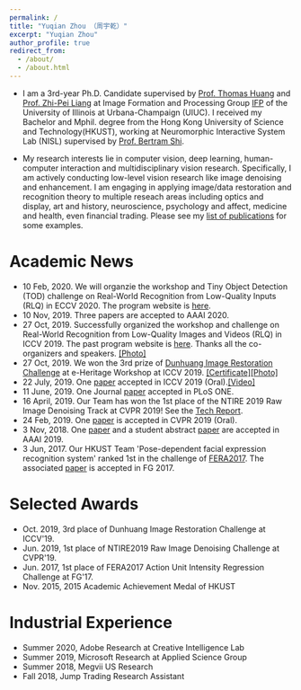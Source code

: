 ```yaml
---
permalink: /
title: "Yuqian Zhou （周宇乾）"
excerpt: "Yuqian Zhou"
author_profile: true
redirect_from: 
  - /about/
  - /about.html
---
```



* I am a 3rd-year Ph.D. Candidate supervised by [Prof. Thomas Huang](https://scholar.google.com/citations?user=rGF6-WkAAAAJ&hl=en&oi=ao) and [Prof. Zhi-Pei Liang](http://mri.beckman.illinois.edu/) at Image Formation and Processing Group [IFP](http://ifp-uiuc.github.io/) of the University of Illinois at Urbana-Champaign (UIUC). I received my Bachelor and Mphil. degree from the Hong Kong University of Science and Technology(HKUST), working at Neuromorphic Interactive System Lab (NISL) supervised by [Prof. Bertram Shi](http://www.ee.ust.hk/~eebert/). 

* My research interests lie in computer vision, deep learning, human-computer interaction and multidisciplinary vision research. Specifically, I am actively conducting low-level vision research like image denoising and enhancement. I am engaging in applying image/data restoration and recognition theory to multiple reseach areas including optics and display, art and history, neuroscience, psychology and affect, medicine and health, even financial trading. Please see my [list of publications](https://yzhouas.github.io/publications/) for some examples.


# Academic News
* 10 Feb, 2020. We will organzie the workshop and Tiny Object Detection (TOD) challenge on Real-World Recognition from Low-Quality Inputs (RLQ) in ECCV 2020. The program website is [here](http://rlq-tod.github.io/).
* 10 Nov, 2019. Three papers are accepted to AAAI 2020. 
* 27 Oct, 2019. Successfully organized the workshop and challenge on Real-World Recognition from Low-Quality Images and Videos (RLQ) in ICCV 2019. The past program website is [here](http://forlq.org/). Thanks all the co-organizers and speakers. [[Photo]]()
* 27 Oct, 2019. We won the 3rd prize of [Dunhuang Image Restoration Challenge](https://evalai.cloudcv.org/web/challenges/challenge-page/402/leaderboard) at e-Heritage Workshop at ICCV 2019. [[Certificate]]()[[Photo]]()
* 22 July, 2019. One [paper](https://arxiv.org/abs/1811.10144) accepted in ICCV 2019 (Oral).[[Video]](https://conftube.com/video/xzygVl7ZncQ?tocitem=132)
* 11 June, 2019. One Journal [paper](https://journals.plos.org/plosone/article?id=10.1371/journal.pone.0218942) accepted in PLoS ONE.
* 16 April, 2019. Our Team has won the 1st place of the NTIRE 2019 Raw Image Denoising Track at CVPR 2019! See the [Tech Report](https://arxiv.org/abs/1904.12945).
* 24 Feb, 2019. One [paper](https://arxiv.org/abs/1901.00680) is accepted in CVPR 2019 (Oral).
* 3 Nov, 2018. One [paper](https://arxiv.org/abs/1804.05275) and a student abstract [paper](https://www.aaai.org/Papers/AAAI/2019/SA-ZhouY.332.pdf) are accepted in AAAI 2019.
* 3 Jun, 2017. Our HKUST Team 'Pose-dependent facial expression recognition system' ranked 1st in the challenge of [FERA2017](https://arxiv.org/abs/1702.04174). The associated [paper](https://ieeexplore.ieee.org/abstract/document/7961835) is accepted in FG 2017.

# Selected Awards
* Oct. 2019, 3rd place of Dunhuang Image Restoration Challenge at ICCV'19.
* Jun. 2019, 1st place of NTIRE2019 Raw Image Denoising Challenge at CVPR'19.
* Jun. 2017, 1st place of FERA2017 Action Unit Intensity Regression Challenge at FG'17.
* Nov. 2015, 2015 Academic Achievement Medal of HKUST

# Industrial Experience
* Summer 2020, Adobe Research at Creative Intelligence Lab
* Summer 2019, Microsoft Research at Applied Science Group
* Summer 2018, Megvii US Research
* Fall 2018, Jump Trading Research Assistant
